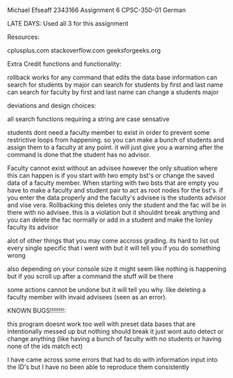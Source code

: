 Michael Efseaff
2343166
Assignment 6
CPSC-350-01
German

LATE DAYS:
Used all 3 for this assignment


Resources:

cplusplus.com
stackoverflow.com
geeksforgeeks.org


Extra Credit functions and functionality:

rollback works for any command that edits the data base information
can search for students by major
can search for students by first and last name 
can search for faculty by first and last name 
can change a students major

deviations and design choices:

all search functions requiring a string are case sensative

students dont need a faculty member to exist in order to prevent some restrictive loops from happening. so you can make a bunch of students and assign them to a faculty at any point. it will just give you a warning after the command is done that the student has no advisor. 

Faculty cannot exist without an advisee however the only situation where this can happen is if you start with two empty bst's or change the saved data of a faculty member. When starting with two bsts that are empty you have to make a faculty and student pair to act as root nodes for the bst's. if you enter the data properly and the faculty's advisee is the students advisor and vise vera. Rollbacking this deletes only the student and the fac will be in there with no advisee. this is a violation but it shouldnt break anything and you can delete the fac normally or add in a student and make the lonley faculty its advisor

alot of other things that you may come accross grading. its hard to list out every single specific that i went with but it will tell you if you do something wrong

also depending on your console size it might seem like nothing is happening but if you scroll up after a command the stuff will be there

some actions cannot be undone but it will tell you why. like deleting a faculty member with invaid advisees (seen as an error). 





KNOWN BUGS!!!!!!!!:

this program doesnt work too well with preset data bases that are intentionally messed up but nothing should break it just wont auto detect or change anything (like having a bunch of faculty with no students or having none of the ids match ect)

I have came across some errors that had to do with information input into the ID's but I have no been able to reproduce them consistently

